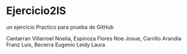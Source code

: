# Ejercicio2IS
un ejercicio Practico   para prueba de GitHub

Cantarran Villarroel Noelia,
Espinoza Flores Noe Josue, 
Carrillo Arandia Franz Luis,
Becerra Eugenio Leidy Laura
